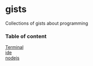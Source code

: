 # gists
Collections of gists about programming 

### Table of content

[Terminal](setup/terminal.md)    
[ide](setup/ide.md)   
[nodejs](setup/nodejs.md)    
